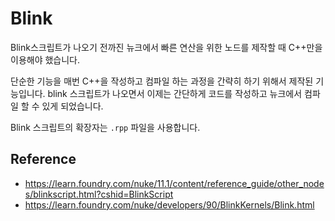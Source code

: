 # Blink

Blink스크립트가 나오기 전까진 뉴크에서 빠른 연산을 위한 노드를 제작할 때 C++만을 이용해야 했습니다.

단순한 기능을 매번 C++을 작성하고 컴파일 하는 과정을 간략히 하기 위해서 제작된 기능입니다.
blink 스크립트가 나오면서 이제는 간단하게 코드를 작성하고 뉴크에서 컴파일 할 수 있게 되었습니다.

Blink 스크립트의 확장자는 `.rpp` 파일을 사용합니다.

## Reference
- https://learn.foundry.com/nuke/11.1/content/reference_guide/other_nodes/blinkscript.html?cshid=BlinkScript
- https://learn.foundry.com/nuke/developers/90/BlinkKernels/Blink.html